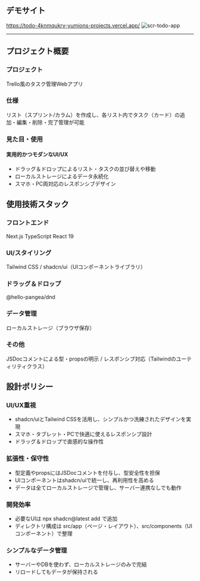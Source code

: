 ## デモサイト
https://todo-4knmqukrv-yumions-projects.vercel.app/
![scr-todo-app](https://github.com/user-attachments/assets/22467c48-3d67-42cf-b2fb-fc89922c2185)


---
## プロジェクト概要
### プロジェクト
Trello風のタスク管理Webアプリ  
### 仕様
リスト（スプリント/カラム）を作成し、各リスト内でタスク（カード）の追加・編集・削除・完了管理が可能  
### 見た目・使用
#### 実用的かつモダンなUI/UX  
- ドラッグ＆ドロップによるリスト・タスクの並び替えや移動  
- ローカルストレージによるデータ永続化  
- スマホ・PC両対応のレスポンシブデザイン  

## 使用技術スタック
### フロントエンド
Next.js TypeScript React 19
### UI/スタイリング
Tailwind CSS / shadcn/ui（UIコンポーネントライブラリ）
### ドラッグ＆ドロップ
@hello-pangea/dnd
### データ管理
ローカルストレージ（ブラウザ保存）
### その他
JSDocコメントによる型・propsの明示 / レスポンシブ対応（Tailwindのユーティリティクラス）

## 設計ポリシー
### UI/UX重視
- shadcn/uiとTailwind CSSを活用し、シンプルかつ洗練されたデザインを実現
- スマホ・タブレット・PCで快適に使えるレスポンシブ設計
- ドラッグ＆ドロップで直感的な操作性
### 拡張性・保守性
- 型定義やpropsにはJSDocコメントを付与し、型安全性を担保
- UIコンポーネントはshadcn/uiで統一し、再利用性を高める
- データは全てローカルストレージで管理し、サーバー連携なしでも動作
### 開発効率
- 必要なUIは npx shadcn@latest add <component> で追加
- ディレクトリ構成は src/app（ページ・レイアウト）、src/components（UIコンポーネント）で整理
### シンプルなデータ管理
- サーバーやDBを使わず、ローカルストレージのみで完結
- リロードしてもデータが保持される
